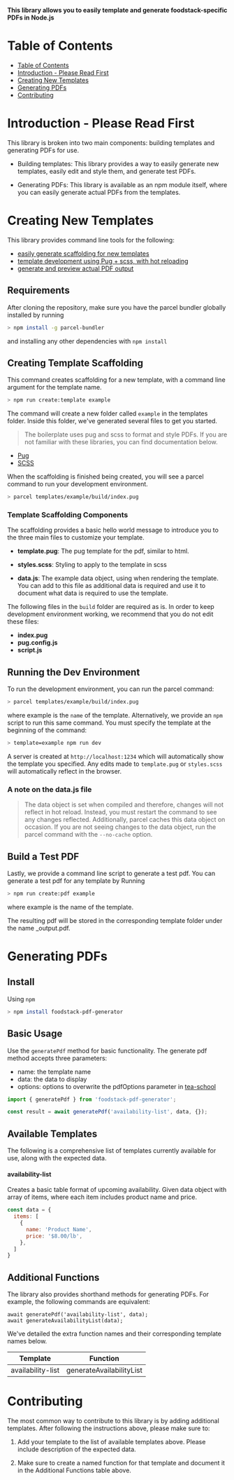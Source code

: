 **This library allows you to easily template and generate foodstack-specific PDFs in Node.js**

# Table of Contents

- [Table of Contents](#table-of-contents)
- [Introduction - Please Read First](#introduction)
- [Creating New Templates](#creating-templates)
- [Generating PDFs](#generating-pdfs)
- [Contributing](#contributing)

<a name="introduction"></a>
# Introduction - Please Read First

This library is broken into two main components: building templates and generating PDFs for use.

- Building templates: This library provides a way to easily generate new templates, easily edit and style them, and generate test PDFs.

- Generating PDFs: This library is available as an npm module itself, where you can easily generate actual PDFs from the templates.

<a name="creating-templates"></a>
# Creating New Templates

This library provides command line tools for the following:
* [easily generate scaffolding for new templates](#creating-template-scaffolding)
* [template development using Pug + scss, with hot reloading](#running-dev-environment)
* [generate and preview actual PDF output](#build-test-pdf)

## Requirements
After cloning the repository, make sure you have the parcel bundler globally installed by running
```bash
> npm install -g parcel-bundler
```
and installing any other dependencies with `npm install`

<a name="creating-template-scaffolding"></a>
## Creating Template Scaffolding
This command creates scaffolding for a new template, with a command line argument for the template name.

```bash
> npm run create:template example
```  

The command will create a new folder called `example` in the templates folder. Inside this folder, we've generated several files to get you started.

> The boilerplate uses pug and scss to format and style PDFs. If you are not familiar with these libraries, you can find documentation below.
* [Pug](https://pugjs.org)
* [SCSS](https://sass-lang.com/documentation/syntax)

When the scaffolding is finished being created, you will see a parcel command to run your development environment.

```bash
> parcel templates/example/build/index.pug
```

### Template Scaffolding Components

The scaffolding provides a basic hello world message to introduce you to the three main files to customize your template.

* __template.pug__: The pug template for the pdf, similar to html.

* __styles.scss__: Styling to apply to the template in scss

* __data.js__: The example data object, using when rendering the template.  You can add to this file as additional data is required and use it to document what data is required to use the template.

The following files in the `build` folder are required as is. In order to keep development environment working, we recommend that you do not edit these files:
* __index.pug__
* __pug.config.js__
* __script.js__

<a name="running-dev-environment"></a>
## Running the Dev Environment
To run the development environment, you can run the parcel command:
```bash
> parcel templates/example/build/index.pug
```
where example is the `name` of the template. Alternatively, we provide an `npm` script to run this same command.  You must specify the template at the beginning of the command:

```bash
> template=example npm run dev
```

A server is created at `http://localhost:1234` which will automatically show the template you specified.  Any edits made to `template.pug` or `styles.scss` will automatically reflect in the browser.

### A note on the data.js file

> The data object is set when compiled and therefore, changes will not reflect in hot reload.  Instead, you must restart the command to see any changes reflected.  Additionally, parcel caches this data object on occasion.  If you are not seeing changes to the data object, run the parcel command with the `--no-cache` option.

<a name="build-test-pdf"></a>
## Build a Test PDF
Lastly, we provide a command line script to generate a test pdf.  You can generate a test pdf for any template by Running

```bash
> npm run create:pdf example
```
where example is the name of the template.  

The resulting pdf will be stored in the corresponding template folder under the name _output.pdf.


<a name="generating-pdfs"></a>
# Generating PDFs

## Install
Using `npm`

```bash
> npm install foodstack-pdf-generator
```

## Basic Usage
Use the `generatePdf` method for basic functionality.  The generate pdf method accepts three parameters:

* name: the template name
* data: the data to display
* options: options to overwrite the pdfOptions parameter in [tea-school](https://github.com/AmirTugi/tea-school)

```javascript
import { generatePdf } from 'foodstack-pdf-generator';

const result = await generatePdf('availability-list', data, {});
```

## Available Templates
The following is a comprehensive list of templates currently available for use, along with the expected data.

#### availability-list
Creates a basic table format of upcoming availability.  Given data object with array of items, where each item includes product name and price.

```javascript
const data = {
  items: [
    {
      name: 'Product Name',
      price: '$8.00/lb',
    },
  ]
}
```

## Additional Functions
The library also provides shorthand methods for generating PDFs. For example, the following commands are equivalent:

```
await generatePdf('availability-list', data);
await generateAvailabilityList(data);
```

We've detailed the extra function names and their corresponding template names below.

| Template | Function |
| -------- | -------- |
| availability-list | generateAvailabilityList |


<a name="contributing"></a>
# Contributing
The most common way to contribute to this library is by adding additional templates.  After following the instructions above, please make sure to:

1. Add your template to the list of available templates above.  Please include description of the expected data.

2. Make sure to create a named function for that template and document it in the Additional Functions table above.
